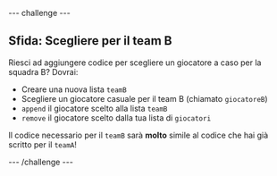 \--- challenge \---

## Sfida: Scegliere per il team B

Riesci ad aggiungere codice per scegliere un giocatore a caso per la squadra B? Dovrai:

+ Creare una nuova lista `teamB`
+ Scegliere un giocatore casuale per il team B (chiamato `giocatoreB`)
+ `append` il giocatore scelto alla lista `teamB`
+ `remove` il giocatore scelto dalla tua lista di `giocatori`

Il codice necessario per il `teamB` sarà **molto** simile al codice che hai già scritto per il `teamA`!

\--- /challenge \---